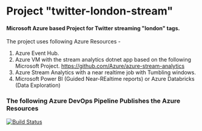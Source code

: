 # Project "twitter-london-stream"
#### Microsoft Azure based Project for Twitter streaming "london" tags.

The project uses following Azure Resources -
1. Azure Event Hub. 
2. Azure VM with the stream analytics dotnet app based on the following Microsoft Project. https://github.com/Azure/azure-stream-analytics
3. Azure Stream Analytics with a near realtime job with Tumbling windows.
4. Microsoft Power BI (Guided Near-REaltime reports) or Azure Databricks (Data Exploration)


### The following Azure DevOps Pipeline Publishes the Azure Resources 
[![Build Status](https://dev.azure.com/vbrgtogether/Tweet%20Stream/_apis/build/status/VarunBhandary.twitter-london-stream?branchName=refs%2Fpull%2F2%2Fmerge)](https://dev.azure.com/vbrgtogether/Tweet%20Stream/_build/latest?definitionId=1&branchName=refs%2Fpull%2F2%2Fmerge)
